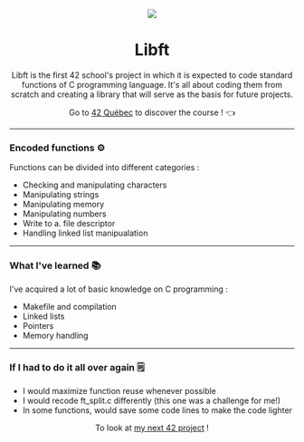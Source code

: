 <p align="center">
  <img src="https://github.com/LaOuede/42-project-badges/blob/main/badges/libfte.png" />
</p>

<h1 align=center>Libft</h1>

<p align=center>Libft is the first 42 school's project in which it is expected to code standard functions of C programming language.
  It's all about coding them from scratch and creating a library that will serve as the basis for future projects.
</p>

<div align="center">

Go to [42 Québec](https://42quebec.com/) to discover the course ! 👈
</div>

---

<h3 align="left">Encoded functions ⚙️</h3>

Functions can be divided into different categories :
- Checking and manipulating characters
- Manipulating strings
- Manipulating memory
- Manipulating numbers
- Write to a. file descriptor
- Handling linked list manipualation

---

<h3 align="left">What I've learned 📚</h3>

I've acquired a lot of basic knowledge on C programming :
- Makefile and compilation
- Linked lists
- Pointers
- Memory handling

---

<h3 align="left">If I had to do it all over again 🗒</h3>

- I would maximize function reuse whenever possible
- I would recode ft_split.c differently (this one was a challenge for me!)
- In some functions, would save some code lines to make the code lighter

<div align="center">

To look at [my next 42 project](https://github.com/LaOuede/printf) !
</div>
